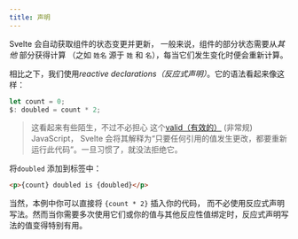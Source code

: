 ```yaml
---
title: 声明
---
```


Svelte 会自动获取组件的状态变更并更新， 一般来说，组件的部分状态需要从*其他* 部分获得计算 （之如 `姓名` 源于 `姓` 和 `名`），每当它们发生变化时便会重新计算。

相比之下，我们使用*reactive declarations（反应式声明）*。它的语法看起来像这样：

```js
let count = 0;
$: doubled = count * 2;
```

> 这看起来有些陌生，不过不必担心 这个[valid（有效的）](https://developer.mozilla.org/en-US/docs/Web/JavaScript/Reference/Statements/label) (非常规) JavaScript， Svelte 会将其解释为“只要任何引用的值发生更改，都要重新运行此代码”。一旦习惯了，就没法拒绝它。

将`doubled` 添加到标签中：

```html
<p>{count} doubled is {doubled}</p>
```

当然，本例中你可以直接将 `{count * 2}` 插入你的代码， 而不必使用反应式声明写法。然而当你需要多次使用它们或你的值与其他反应性值绑定时，反应式声明写法的值变得特别有用。
